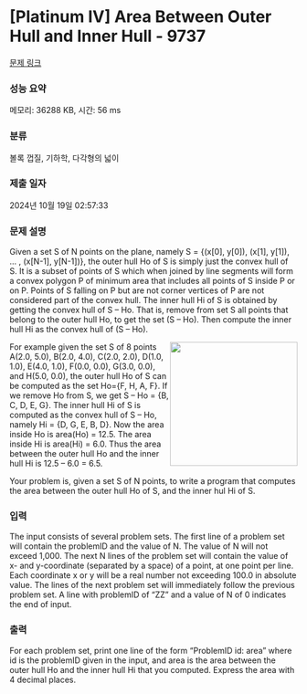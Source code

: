 # [Platinum IV] Area Between Outer Hull and Inner Hull - 9737 

[문제 링크](https://www.acmicpc.net/problem/9737) 

### 성능 요약

메모리: 36288 KB, 시간: 56 ms

### 분류

볼록 껍질, 기하학, 다각형의 넓이

### 제출 일자

2024년 10월 19일 02:57:33

### 문제 설명

<p>Given a set S of N points on the plane, namely S = {(x[0], y[0]), (x[1], y[1]), ... , (x[N-1], y[N-1])}, the outer hull Ho of S is simply just the convex hull of S. It is a subset of points of S which when joined by line segments will form a convex polygon P of minimum area that includes all points of S inside P or on P. Points of S falling on P but are not corner vertices of P are not considered part of the convex hull. The inner hull Hi of S is obtained by getting the convex hull of S – Ho. That is, remove from set S all points that belong to the outer hull Ho, to get the set (S – Ho). Then compute the inner hull Hi as the convex hull of (S – Ho).</p>

<p><img alt="" src="" style="float:right; height:217px; width:223px">For example given the set S of 8 points A(2.0, 5.0), B(2.0, 4.0), C(2.0, 2.0), D(1.0, 1.0), E(4.0, 1.0), F(0.0, 0.0), G(3.0, 0.0), and H(5.0, 0.0), the outer hull Ho of S can be computed as the set Ho={F, H, A, F}. If we remove Ho from S, we get S – Ho = {B, C, D, E, G}. The inner hull Hi of S is computed as the convex hull of S – Ho, namely Hi = {D, G, E, B, D}. Now the area inside Ho is area(Ho) = 12.5. The area inside Hi is area(Hi) = 6.0. Thus the area between the outer hull Ho and the inner hull Hi is 12.5 – 6.0 = 6.5.</p>

<p>Your problem is, given a set S of N points, to write a program that computes the area between the outer hull Ho of S, and the inner hul  Hi of S.</p>

### 입력 

 <p>The input consists of several problem sets. The first line of a problem set will contain the problemID and the value of N. The value of N will not exceed 1,000. The next N lines of the problem set will contain the value of x- and y-coordinate (separated by a space) of a point, at one point per line. Each coordinate x or y will be a real number not exceeding 100.0 in absolute value. The lines of the next problem set will immediately follow the previous problem set. A line with problemID of “ZZ” and a value of N of 0 indicates the end of input.</p>

### 출력 

 <p>For each problem set, print one line of the form “ProblemID id: area” where id is the problemID given in the input, and area is the area between the outer hull Ho and the inner hull Hi that you computed. Express the area with 4 decimal places.</p>

